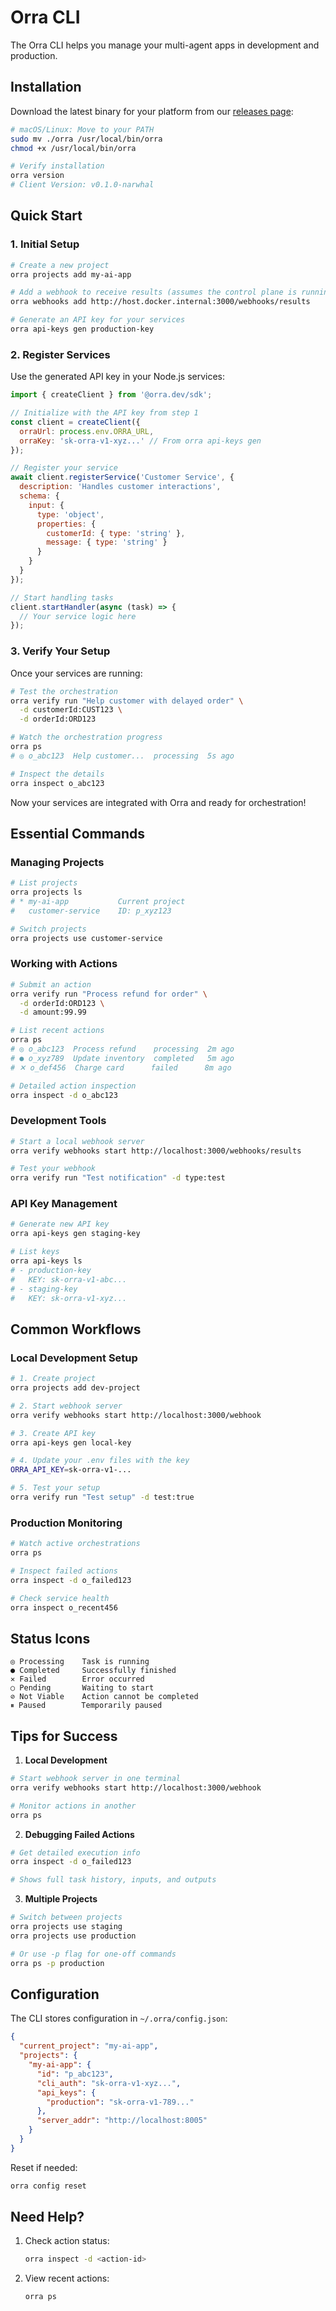# Orra CLI

The Orra CLI helps you manage your multi-agent apps in development and production.

## Installation

Download the latest binary for your platform from our [releases page](https://github.com/orra/releases/tag/v0.1.0-narwhal):

```bash
# macOS/Linux: Move to your PATH
sudo mv ./orra /usr/local/bin/orra
chmod +x /usr/local/bin/orra

# Verify installation
orra version
# Client Version: v0.1.0-narwhal
```

## Quick Start

### 1. Initial Setup

```bash
# Create a new project
orra projects add my-ai-app

# Add a webhook to receive results (assumes the control plane is running with docker compose)
orra webhooks add http://host.docker.internal:3000/webhooks/results

# Generate an API key for your services
orra api-keys gen production-key
```

### 2. Register Services

Use the generated API key in your Node.js services:

```javascript
import { createClient } from '@orra.dev/sdk';

// Initialize with the API key from step 1
const client = createClient({
  orraUrl: process.env.ORRA_URL,
  orraKey: 'sk-orra-v1-xyz...' // From orra api-keys gen
});

// Register your service
await client.registerService('Customer Service', {
  description: 'Handles customer interactions',
  schema: {
    input: {
      type: 'object',
      properties: {
        customerId: { type: 'string' },
        message: { type: 'string' }
      }
    }
  }
});

// Start handling tasks
client.startHandler(async (task) => {
  // Your service logic here
});
```

### 3. Verify Your Setup

Once your services are running:

```bash
# Test the orchestration
orra verify run "Help customer with delayed order" \
  -d customerId:CUST123 \
  -d orderId:ORD123

# Watch the orchestration progress
orra ps
# ◎ o_abc123  Help customer...  processing  5s ago

# Inspect the details
orra inspect o_abc123
```

Now your services are integrated with Orra and ready for orchestration!

## Essential Commands

### Managing Projects

```bash
# List projects
orra projects ls
# * my-ai-app           Current project
#   customer-service    ID: p_xyz123

# Switch projects
orra projects use customer-service
```

### Working with Actions

```bash
# Submit an action
orra verify run "Process refund for order" \
  -d orderId:ORD123 \
  -d amount:99.99

# List recent actions
orra ps
# ◎ o_abc123  Process refund    processing  2m ago
# ● o_xyz789  Update inventory  completed   5m ago
# ✕ o_def456  Charge card      failed      8m ago

# Detailed action inspection
orra inspect -d o_abc123
```

### Development Tools

```bash
# Start a local webhook server
orra verify webhooks start http://localhost:3000/webhooks/results

# Test your webhook
orra verify run "Test notification" -d type:test
```

### API Key Management

```bash
# Generate new API key
orra api-keys gen staging-key

# List keys
orra api-keys ls
# - production-key
#   KEY: sk-orra-v1-abc...
# - staging-key
#   KEY: sk-orra-v1-xyz...
```

## Common Workflows

### Local Development Setup

```bash
# 1. Create project
orra projects add dev-project

# 2. Start webhook server
orra verify webhooks start http://localhost:3000/webhook

# 3. Create API key
orra api-keys gen local-key

# 4. Update your .env files with the key
ORRA_API_KEY=sk-orra-v1-...

# 5. Test your setup
orra verify run "Test setup" -d test:true
```

### Production Monitoring

```bash
# Watch active orchestrations
orra ps

# Inspect failed actions
orra inspect -d o_failed123

# Check service health
orra inspect o_recent456
```

## Status Icons

```
◎ Processing    Task is running
● Completed     Successfully finished
✕ Failed        Error occurred
○ Pending       Waiting to start
⊘ Not Viable    Action cannot be completed
⏸ Paused        Temporarily paused
```

## Tips for Success

1. **Local Development**
```bash
# Start webhook server in one terminal
orra verify webhooks start http://localhost:3000/webhook

# Monitor actions in another
orra ps
```

2. **Debugging Failed Actions**
```bash
# Get detailed execution info
orra inspect -d o_failed123

# Shows full task history, inputs, and outputs
```

3. **Multiple Projects**
```bash
# Switch between projects
orra projects use staging
orra projects use production

# Or use -p flag for one-off commands
orra ps -p production
```

## Configuration

The CLI stores configuration in `~/.orra/config.json`:

```json
{
  "current_project": "my-ai-app",
  "projects": {
    "my-ai-app": {
      "id": "p_abc123",
      "cli_auth": "sk-orra-v1-xyz...",
      "api_keys": {
        "production": "sk-orra-v1-789..."
      },
      "server_addr": "http://localhost:8005"
    }
  }
}
```

Reset if needed:

```bash
orra config reset
```

## Need Help?

1. Check action status:
   ```bash
   orra inspect -d <action-id>
   ```

2. View recent actions:
   ```bash
   orra ps
   ```
